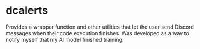 # dcalerts
Provides a wrapper function and other utilities that let the user send Discord messages when their code execution finishes. Was developed as a way to notify myself that my AI model finished training.
